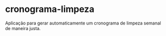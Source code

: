 # cronograma-limpeza

Aplicação para gerar automaticamente um cronograma de limpeza semanal de maneira justa.
